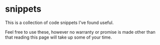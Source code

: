 snippets
========

This is a collection of code snippets I've found useful.

Feel free to use these, however no warranty or promise is made other than that reading this page will take up some of your time.
